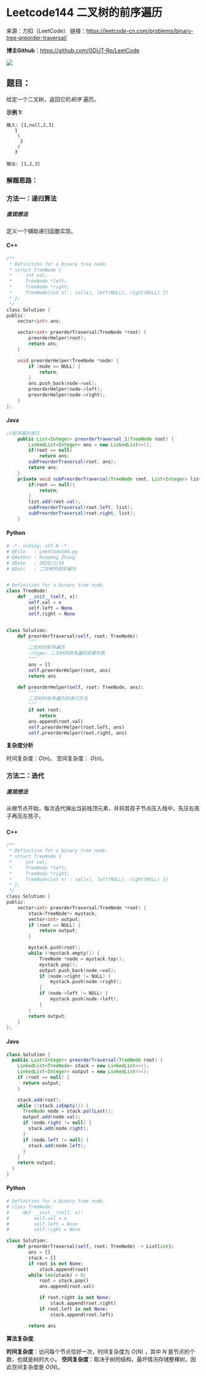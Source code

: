 # Leetcode144 二叉树的前序遍历

来源：力扣（LeetCode）
链接：https://leetcode-cn.com/problems/binary-tree-preorder-traversal/



**博主Github**：<https://github.com/GDUT-Rp/LeetCode>

![](https://img-blog.csdnimg.cn/20190716111029424.png?x-oss-process=image/watermark,type_ZmFuZ3poZW5naGVpdGk,shadow_10,text_aHR0cHM6Ly9ibG9nLmNzZG4ubmV0L3dlaXhpbl80MTczODAzMA==,size_16,color_FFFFFF,t_70)

## 题目：

给定一个二叉树，返回它的*前序* 遍历。



**示例 1:**

```
输入: [1,null,2,3]
   1
    \
     2
    /
   3

输出: [1,2,3]
```



### 解题思路：

### 方法一：递归算法

##### 直观想法

定义一个辅助递归函数实现。



#### C++

```c
/**
 * Definition for a binary tree node.
 * struct TreeNode {
 *     int val;
 *     TreeNode *left;
 *     TreeNode *right;
 *     TreeNode(int x) : val(x), left(NULL), right(NULL) {}
 * };
 */
class Solution {
public:
    vector<int> ans;

    vector<int> preorderTraversal(TreeNode *root) {
        preorderHelper(root);
        return ans;
    }

    void preorderHelper(TreeNode *node) {
        if (node == NULL) {
            return;
        }
        ans.push_back(node->val);
        preorderHelper(node->left);
        preorderHelper(node->right);
    }
};
```



#### Java

```java
//前序遍历递归
    public List<Integer> preorderTraversal_1(TreeNode root) {
        LinkedList<Integer> ans = new LinkedList<>();
        if(root == null)
            return ans;
        subPreorderTraversal(root, ans);
        return ans;
    }
    private void subPreorderTraversal(TreeNode root, List<Integer> list){
        if(root == null){
            return;
        }
        list.add(root.val);
        subPreorderTraversal(root.left, list);
        subPreorderTraversal(root.right, list);
    }
```



#### Python

```python
# -*- coding: utf-8 -*-
# @File   : LeetCode144.py
# @Author : Runpeng Zhang
# @Date   : 2020/2/19
# @Desc   : 二叉树的前序遍历


# Definition for a binary tree node.
class TreeNode:
    def __init__(self, x):
        self.val = x
        self.left = None
        self.right = None


class Solution:
    def preorderTraversal(self, root: TreeNode):
        """
        二叉树的前序遍历
        :rtype: 二叉树的前序遍历结果列表
        """
        ans = []
        self.preorderHelper(root, ans)
        return ans

    def preorderHelper(self, root: TreeNode, ans):
        """
        二叉树的前序遍历的递归方法
        """
        if not root:
            return
        ans.append(root.val)
        self.preorderHelper(root.left, ans)
        self.preorderHelper(root.right, ans)

```

**复杂度分析**

时间复杂度：$O(n)$。
空间复杂度： $O(n)$。



### 方法二：迭代

##### 直观想法

从根节点开始，每次迭代弹出当前栈顶元素，并将其孩子节点压入栈中，先压右孩子再压左孩子。

##### 

#### C++

```c
/**
 * Definition for a binary tree node.
 * struct TreeNode {
 *     int val;
 *     TreeNode *left;
 *     TreeNode *right;
 *     TreeNode(int x) : val(x), left(NULL), right(NULL) {}
 * };
 */
class Solution {
public:
    vector<int> preorderTraversal(TreeNode *root) {
        stack<TreeNode*> mystack;
        vector<int> output;
        if (root == NULL) {
            return output;
        }

        mystack.push(root);
        while (!mystack.empty()) {
            TreeNode *node = mystack.top();
            mystack.pop();
            output.push_back(node->val);
            if (node->right != NULL) {
                mystack.push(node->right);
            }
            if (node->left != NULL) {
                mystack.push(node->left);
            }
        }
        return output;
    }
};
```



#### Java

```java
class Solution {
  public List<Integer> preorderTraversal(TreeNode root) {
    LinkedList<TreeNode> stack = new LinkedList<>();
    LinkedList<Integer> output = new LinkedList<>();
    if (root == null) {
      return output;
    }

    stack.add(root);
    while (!stack.isEmpty()) {
      TreeNode node = stack.pollLast();
      output.add(node.val);
      if (node.right != null) {
        stack.add(node.right);
      }
      if (node.left != null) {
        stack.add(node.left);
      }
    }
    return output;
  }
}
```



#### Python

```python
# Definition for a binary tree node.
# class TreeNode:
#     def __init__(self, x):
#         self.val = x
#         self.left = None
#         self.right = None

class Solution:
    def preorderTraversal(self, root: TreeNode) -> List[int]:
        ans = []
        stack = []
        if root is not None:
            stack.append(root)
        while len(stack) > 0:
            root = stack.pop()
            ans.append(root.val)

            if root.right is not None:
                stack.append(root.right)
            if root.left is not None:
                stack.append(root.left)

        return ans
```

**算法复杂度**:

**时间复杂度**：访问每个节点恰好一次，时间复杂度为 $O(N)$ ，其中 $N$ 是节点的个数，也就是树的大小。
**空间复杂度**：取决于树的结构，最坏情况存储整棵树，因此空间复杂度是 $O(N)$。